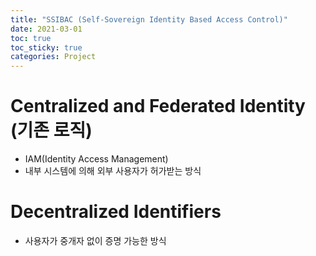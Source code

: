 ```yaml
---
title: "SSIBAC (Self-Sovereign Identity Based Access Control)"
date: 2021-03-01
toc: true
toc_sticky: true
categories: Project
---
```


# Centralized and Federated Identity (기존 로직)
- IAM(Identity Access Management)
- 내부 시스템에 의해 외부 사용자가 허가받는 방식

# Decentralized Identifiers
- 사용자가 중개자 없이 증명 가능한 방식


